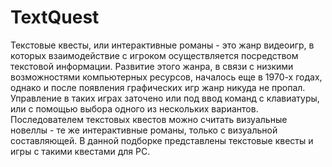 # TextQuest
Текстовые квесты, или интерактивные романы - это жанр видеоигр, в которых взаимодействие с игроком осуществляется посредством текстовой информации. Развитие этого жанра, в связи с низкими возможностями компьютерных ресурсов, началось еще в 1970-х годах, однако и после появления графических игр жанр никуда не пропал. Управление в таких играх заточено или под ввод команд с клавиатуры, или с помощью выбора одного из нескольких вариантов. Последователем текстовых квестов можно считать визуальные новеллы - те же интерактивные романы, только с визуальной составляющей. В данной подборке представлены текстовые квесты и игры с такими квестами для PC.

